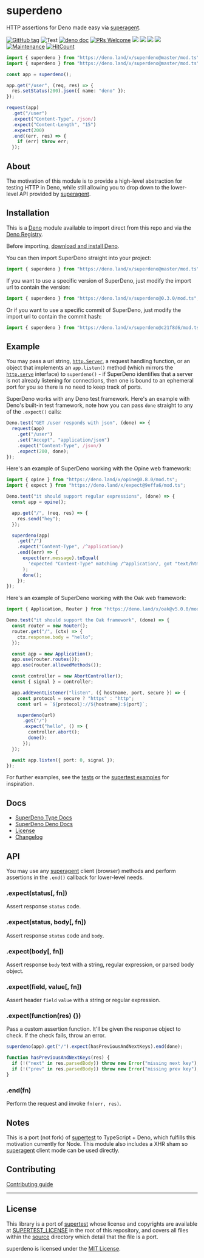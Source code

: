 # superdeno

HTTP assertions for Deno made easy via [superagent](https://github.com/visionmedia/superagent).

[![GitHub tag](https://img.shields.io/github/tag/asos-craigmorten/superdeno)](https://github.com/asos-craigmorten/superdeno/tags/) ![Test](https://github.com/asos-craigmorten/superdeno/workflows/Test/badge.svg) [![deno doc](https://doc.deno.land/badge.svg)](https://doc.deno.land/https/deno.land/x/superdeno/mod.ts) [![PRs Welcome](https://img.shields.io/badge/PRs-welcome-brightgreen.svg)](http://makeapullrequest.com) [![](https://img.shields.io/github/issues/asos-craigmorten/superdeno)](https://img.shields.io/github/issues/asos-craigmorten/superdeno)
![](https://img.shields.io/github/stars/asos-craigmorten/superdeno) ![](https://img.shields.io/github/forks/asos-craigmorten/superdeno) ![](https://img.shields.io/github/license/asos-craigmorten/superdeno) [![Maintenance](https://img.shields.io/badge/Maintained%3F-yes-green.svg)](https://GitHub.com/asos-craigmorten/superdeno/graphs/commit-activity) [![HitCount](http://hits.dwyl.com/asos-craigmorten/superdeno.svg)](http://hits.dwyl.com/asos-craigmorten/superdeno)

```ts
import { superdeno } from "https://deno.land/x/superdeno@master/mod.ts";
import { superdeno } from "https://deno.land/x/superdeno@master/mod.ts";

const app = superdeno();

app.get("/user", (req, res) => {
  res.setStatus(200).json({ name: "deno" });
});

request(app)
  .get("/user")
  .expect("Content-Type", /json/)
  .expect("Content-Length", "15")
  .expect(200)
  .end((err, res) => {
    if (err) throw err;
  });
```

## About

The motivation of this module is to provide a high-level abstraction for testing HTTP in Deno, while still allowing you to drop down to the lower-level API provided by [superagent](https://visionmedia.github.io/superagent/).

## Installation

This is a [Deno](https://deno.land/) module available to import direct from this repo and via the [Deno Registry](https://deno.land/x).

Before importing, [download and install Deno](https://deno.land/#installation).

You can then import SuperDeno straight into your project:

```ts
import { superdeno } from "https://deno.land/x/superdeno@master/mod.ts";
```

If you want to use a specific version of SuperDeno, just modify the import url to contain the version:

```ts
import { superdeno } from "https://deno.land/x/superdeno@0.3.0/mod.ts";
```

Or if you want to use a specific commit of SuperDeno, just modify the import url to contain the commit hash:

```ts
import { superdeno } from "https://deno.land/x/superdeno@c21f8d6/mod.ts";
```

## Example

You may pass a url string, [`http.Server`](https://doc.deno.land/https/deno.land/std/http/mod.ts#Server), a request handling function, or an object that implements an `app.listen()` method (which mirrors the [`http.serve`](https://doc.deno.land/https/deno.land/std/http/mod.ts#serve) interface) to `superdeno()` - if SuperDeno identifies that a server is not already listening for connections, then one is bound to an ephemeral port for you so there is no need to keep track of ports.

SuperDeno works with any Deno test framework. Here's an example with Deno's built-in test framework, note how you can pass `done` straight to any of the `.expect()` calls:

```ts
Deno.test("GET /user responds with json", (done) => {
  request(app)
    .get("/user")
    .set("Accept", "application/json")
    .expect("Content-Type", /json/)
    .expect(200, done);
});
```

Here's an example of SuperDeno working with the Opine web framework:

```ts
import { opine } from "https://deno.land/x/opine@0.8.0/mod.ts";
import { expect } from "https://deno.land/x/expect@9effa6/mod.ts";

Deno.test("it should support regular expressions", (done) => {
  const app = opine();

  app.get("/", (req, res) => {
    res.send("hey");
  });

  superdeno(app)
    .get("/")
    .expect("Content-Type", /^application/)
    .end((err) => {
      expect(err.message).toEqual(
        'expected "Content-Type" matching /^application/, got "text/html; charset=utf-8"'
      );
      done();
    });
});
```

Here's an example of SuperDeno working with the Oak web framework:

```ts
import { Application, Router } from "https://deno.land/x/oak@v5.0.0/mod.ts";

Deno.test("it should support the Oak framework", (done) => {
  const router = new Router();
  router.get("/", (ctx) => {
    ctx.response.body = "hello";
  });

  const app = new Application();
  app.use(router.routes());
  app.use(router.allowedMethods());

  const controller = new AbortController();
  const { signal } = controller;

  app.addEventListener("listen", ({ hostname, port, secure }) => {
    const protocol = secure ? "https" : "http";
    const url = `${protocol}://${hostname}:${port}`;

    superdeno(url)
      .get("/")
      .expect("hello", () => {
        controller.abort();
        done();
      });
  });

  await app.listen({ port: 0, signal });
});
```

For further examples, see the [tests](./test) or the [supertest examples](https://github.com/visionmedia/supertest#example) for inspiration.

## Docs

- [SuperDeno Type Docs](https://asos-craigmorten.github.io/superdeno/)
- [SuperDeno Deno Docs](https://doc.deno.land/https/deno.land/x/superdeno/mod.ts)
- [License](https://github.com/asos-craigmorten/superdeno/blob/master/LICENSE.md)
- [Changelog](https://github.com/asos-craigmorten/superdeno/blob/master/.github/CHANGELOG.md)

## API

You may use any [superagent](http://github.com/visionmedia/superagent) client (browser) methods and perform assertions in the `.end()` callback for lower-level needs.

### .expect(status[, fn])

Assert response `status` code.

### .expect(status, body[, fn])

Assert response `status` code and `body`.

### .expect(body[, fn])

Assert response `body` text with a string, regular expression, or parsed body object.

### .expect(field, value[, fn])

Assert header `field` `value` with a string or regular expression.

### .expect(function(res) {})

Pass a custom assertion function. It'll be given the response object to check. If the check fails, throw an error.

```ts
superdeno(app).get("/").expect(hasPreviousAndNextKeys).end(done);

function hasPreviousAndNextKeys(res) {
  if (!("next" in res.parsedBody)) throw new Error("missing next key");
  if (!("prev" in res.parsedBody)) throw new Error("missing prev key");
}
```

### .end(fn)

Perform the request and invoke `fn(err, res)`.

## Notes

This is a port (not fork) of [supertest](https://github.com/visionmedia/supertest) to TypeScript + Deno, which fulfills this motivation currently for Node. This module also includes a XHR sham so [superagent](https://visionmedia.github.io/superagent/) client mode can be used directly.

## Contributing

[Contributing guide](https://github.com/asos-craigmorten/superdeno/blob/master/.github/CONTRIBUTING.md)

---

## License

This library is a port of [supertest](https://github.com/visionmedia/supertest) whose license and copyrights are available at [SUPERTEST_LICENSE](./SUPERTEST_LICENSE.md) in the root of this repository, and covers all files within the [source](./src) directory which detail that the file is a port.

superdeno is licensed under the [MIT License](./LICENSE.md).
